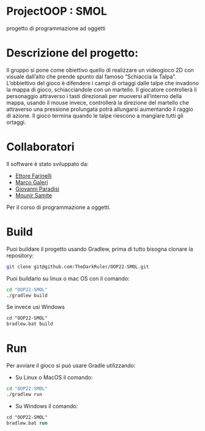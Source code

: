 # ProjectOOP : SMOL
progetto di programmazione ad oggetti

# Descrizione del progetto:

Il gruppo si pone come obiettivo quello di realizzare un videogioco 2D con visuale dall’alto che prende spunto dal famoso “Schiaccia la Talpa”.
L’obbiettivo del gioco è difendere i campi di ortaggi dalle talpe che invadono la mappa di gioco, schiacciandole con un martello.
Il giocatore controllerà il personaggio attraverso i tasti direzionali per muoversi all’interno della mappa, usando il mouse invece, controllerà la direzione del martello che attraverso una pressione prolungata potrà allungarsi aumentando il raggio di azione. Il gioco termina quando le talpe riescono a mangiare tutti gli ortaggi.

# Collaboratori

Il software è stato sviluppato da:
- [Ettore Farinelli](https://github.com/TheDarkRuler) 
- [Marco Galeri](https://github.com/Fre0Grella)
- [Giovanni Paradisi](https://github.com/gioviheyz<>)
- [Mounir Samite](https://github.com/muni106) 

Per il corso di programmazione a oggetti.

# Build
Puoi buildare il progetto usando Gradlew, prima di tutto bisogna clonare la repository:

```bash
git clone git@github.com:TheDarkRuler/OOP22-SMOL.git
```

Puoi buildarlo su linux o mac OS con il comando:

```bash
cd "OOP22-SMOL"
./gradlew build
```

Se invece usi Windows

```ps
cd "OOP22-SMOL"
bradlew.bat build
```

# Run
Per avviare il gioco si può usare Gradle utilizzando:
- Su Linux o MacOS il comando:
```bash
cd "OOP22-SMOL"
./gradlew run
```
- Su Windows il comando:
```ps
cd "OOP22-SMOL"
bradlew.bat run
```